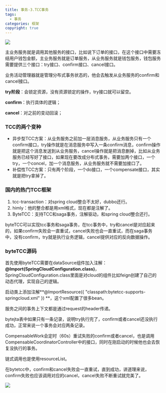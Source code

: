 ```yaml
---
title: 事务-3.TCC事务
tags:
  - 事务
categories: 框架
copyright: true
---
```


![](../images/TCC事务.png)

主业务服务就是调用其他服务的接口，比如说下订单的接口，在这个接口中需要冻结用户钱包金额，主业务服务就是订单服务，从业务服务就是钱包服务，钱包服务需要提供三个接口：try接口、confirm接口、cancel接口。

业务活动管理器就是管理分布式事务状态的，他会去触发从业务服务的confirm和cancel接口。

**try阶段**：会锁定资源，没有资源锁定的操作，try接口就可以留空。

**confirm**：执行具体的逻辑；

**cancel**：对之前的变动回滚；

### TCC的两个变种

*   异步型TCC方案：从业务服务之前加一层消息服务，从业务服务只有一个confirm接口，try操作就是在消息服务中写入一条confirm消息，confirm操作就是把这个消息发送到从业务服务，cancel操作就是把消息删掉，比如从业务服务已经写好了接口，如果现在要改成分布式事务，需要加两个接口，一个try，一个concel，加一个消息服务，从业务服务就不需要加接口了。
*   补偿性TCC方案：只有两个阶段，一个do接口，一个compensate接口，其实就是把try拿掉了。

### 国内的热门TCC框架

1.  tcc-transaction：对spring cloud整合不太好，dubbo还行。
2.  himly：他的整合都是用xml格式，现在都是注解了。
3.  ByteTCC：支持TCC和saga事务，注解驱动，和spring cloud整合还行。

byteTCC可以实现tcc事务和saga事务，在tcc事务中，try和cancel是对应起来的，如果confirm失败会一直重试，cancel失败也会一直重试，而在saga事务中，没有confirm，try就是执行业务逻辑，cancel提供对应的反向数据操作。

### byteTCC源码

首先使用byteTCC需要在dataSource组件加入注解：**@Import(SpringCloudConfiguration.class)**，SpringCloudConfiguration.class里面是对cloud的组件比如feign创建了自己的动态代理，实现自己的逻辑。

启动类上添加注解**@ImportResource({ "classpath:bytetcc-supports-springcloud.xml" }) **，这个xml配置了很多bean。

服务之间的事务上下文都是通过request的header传递。

bytejta表中如果只有一条记录，说明try执行完了，confirm或者cancel还没执行成功，正常来说一个事务会对应两条记录。

CompensableWork会定时（60s）重试失败的confirm或者cancel，也是调用CompensableCoordinatorController中的接口，同时在刚启动的时候他也会去恢复没执行的事务。

链式调用也是使用resourceList。

在bytetcc中，confirm和cancel失败会一直重试，直到成功，讲道理来说，confirm失败也应该调用对应的cancel，cancel失败不断重试就完美了。

![](https://tva1.sinaimg.cn/large/007S8ZIlly1gi22bwbbbwj30u01autzp.jpg)

